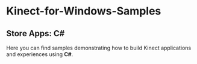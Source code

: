 Kinect-for-Windows-Samples 
==========================

## Store Apps: **C#**

Here you can find samples demonstrating how to build Kinect applications and experiences using **C#**.
